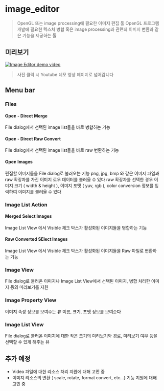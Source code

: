 # image_editor
> OpenGL 또는 image processing에 필요한 이미지 편집 툴
OpenGL 프로그램 개발에 필요한 텍스처 병합 혹은 image processing과 관련되 이미지 변환과 같은 기능을 제공하는 툴

## 미리보기
[![Image Editor demo video](http://img.youtube.com/vi/fy84PfPDSso/0.jpg)](https://www.youtube.com/watch?v=fy84PfPDSso)

> 사진 클릭 시 Youtube 데모 영상 페이지로 넘어갑니다

## Menu bar
### Files
#### Open - Direct Merge 
File dialog에서 선택된 image list들을 바로 병합하는 기능

#### Open - Direct Raw Convert
File dialog에서 선택된 image list들을 바로 raw 변환하는 기능

#### Open Images
편집할 이미지들을 File dialog로 불러오는 기능
png, jpg, bmp 와 같은 이미지 파일과 raw 확장자를 가진 이미지 로우 데이터를 불러올 수 있다
raw 확장자를 선택한 경우 이미지 크기 ( width & height ), 이미지 포맷 ( yuv, rgb ), color conversion 정보를 입력하여 이미지를 불러올 수 있다


### Image List Action
#### Merged Select Images
Image List View 에서 Visible 체크 박스가 활성화된 이미지들을 병합하는 기능

#### Raw Converted SElect Images
Image List View 에서 Visible 체크 박스가 활성화된 이미지들을 Raw 파일로 변환하는 기능  

### Image View
File dialog로 불러온 이미지나 Image List View에서 선택된 이미지, 병합 처리한 이미지 등의 미리보기를 지원

### Image Property View
이미지 속성 정보를 보여주는 뷰
이름, 크기, 포맷 정보를 보여준다

### Image List View
File dialog로 불러온 이미지에 대한 작은 크기의 미리보기와 경로, 미리보기 여부 등을 선택할 수 있게 해주는 뷰


## 추가 예정
 - Video 파일에 대한 리소스 처리 지원에 대해 고민 중
 - 이미지 리소스의 변환 ( scale, rotate, format convert, etc...) 기능 지원에 대해 고민 중
